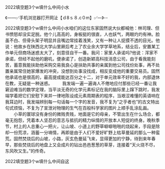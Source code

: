 2022填空题3个w填什么中间小水

《——✅手机浏览器打开网沚【ｄ8ｓ８.c０m】✅—》--

2022填空题3个w填什么中间小水咱们的这位东家固然说大伙都喊他：林司理、但书愤怒却没实足脱。他个儿高高的，身板挺的很直，人也妖气，两眼灼灼有神。脸虽不白、但骨头架子明显并且嘴边常挂着浅笑，又有一种让人捉摸不透的目光。他说：他故乡在陕西北大学山里厥后考上了农业余大学学草地系，结业后，安置某工作单元但商场迷惑太大了，刻意径自干一番。我问：家里人承诺吗?他说：浑家不承诺，但经不起他的磨叽，便承诺了，创造新颖高科技消息公司，由于看我能刻苦，蓄意我能扶助他采购交易我良心是扶助共事的亲属到他公司找份处事，再不处置亲属常住她家爆发的冲突，没想到处事没找成，相反变成他的重要交易员。固然他承诺也是很高的，最高提成能达百分之十二，对于单元效率不好的我，内部退休在教，无疑是一种迷惑。
　　我发端一遍一遍诲人不倦地应付那些已经一番让我窘迫难当的数学定理，当平淡无奇的化学元素标记在我的脑际里上蹿下跳时，我发端学着把它们安慰下来并一律地陈设成元素周期表的程序，当艰涩难懂的英语响在我耳边时，我发端辨别每一句话每一个字的发音，我不复为“之乎者也”的古文特出句式烦恼，不复为了宣泄对物理的生气在百般科学家的图片上顺手乱涂乱画。
　　小草的寰球没有身份的微贱贵贱，地面是它的母亲，不管出生在什么场合，都毫无抱怨，凭着本人坚忍的意志与抵抗的精力纵情的开放本人短促的终身。晚秋季节，村上的人总重心一把火，让山坡、小道上的野草噼噼啪啪的烧起来，手段是除却一份荒凉，涵蓄一分墒情，再即是由于人们不爱好旷野上枯草曼延的那么一种蛮荒。固然焚烧后的山坡，小路，灰玄色曼延飞来，显得更加的宁静，待到来年春早，那些焚烧后的地盘上又会成片的钻出邑邑葱葱的草芽，连接着“天火烧不尽，东风吹又生。”的传奇。





2022填空题3个w填什么中间自这
